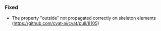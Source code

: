 ### Fixed

- The property "outside" not propagated correctly on skeleton elements
  (<https://github.com/cvat-ai/cvat/pull/8105>)

